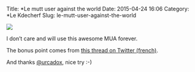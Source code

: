Title: *Le mutt user against the world
Date: 2015-04-24 16:06
Category: *Le Kdecherf
Slug: le-mutt-user-against-the-world

![]({attach}mutt-user.png)

I don’t care and will use this awesome MUA forever.

The bonus point comes from [this thread on Twitter (french)](https://twitter.com/rbelouin/status/591529409045200897).

And thanks [@urcadox](https://twitter.com/urcadox), nice try :-)
